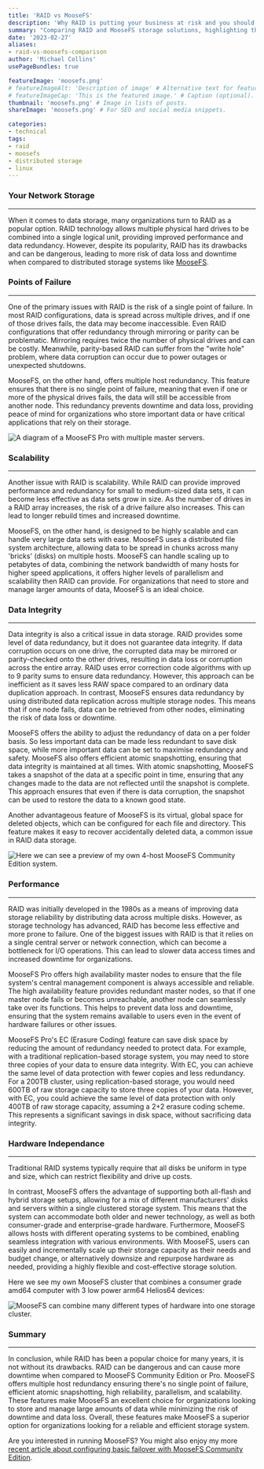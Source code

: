 ```yaml
---
title: 'RAID vs MooseFS'
description: 'Why RAID is putting your business at risk and you should consider switching to MooseFS.'
summary: "Comparing RAID and MooseFS storage solutions, highlighting the risks associated with RAID and the benefits of switching to MooseFS. Discover how MooseFS offers enhanced redundancy, reliability, scalability, performance, and data integrity for your business's storage needs."
date: '2023-02-27'
aliases:
- raid-vs-moosefs-comparison
author: 'Michael Collins'
usePageBundles: true

featureImage: 'moosefs.png'
# featureImageAlt: 'Description of image' # Alternative text for featured image.
# featureImageCap: 'This is the featured image.' # Caption (optional).
thumbnail: 'moosefs.png' # Image in lists of posts.
shareImage: 'moosefs.png' # For SEO and social media snippets.

categories:
- technical
tags:
- raid
- moosefs
- distributed storage
- linux
---
```



### Your Network Storage

---

When it comes to data storage, many organizations turn to RAID as a popular option. RAID technology allows multiple physical hard drives to be combined into a single logical unit, providing improved performance and data redundancy. However, despite its popularity, RAID has its drawbacks and can be dangerous, leading to more risk of data loss and downtime when compared to distributed storage systems like [MooseFS](https://moosefs.com/).


### Points of Failure

---

One of the primary issues with RAID is the risk of a single point of failure. In most RAID configurations, data is spread across multiple drives, and if one of those drives fails, the data may become inaccessible. Even RAID configurations that offer redundancy through mirroring or parity can be problematic. Mirroring requires twice the number of physical drives and can be costly. Meanwhile, parity-based RAID can suffer from the "write hole" problem, where data corruption can occur due to power outages or unexpected shutdowns.

MooseFS, on the other hand, offers multiple host redundancy. This feature ensures that there is no single point of failure, meaning that even if one or more of the physical drives fails, the data will still be accessible from another node. This redundancy prevents downtime and data loss, providing peace of mind for organizations who store important data or have critical applications that rely on their storage.

![A diagram of a MooseFS Pro with multiple master servers.](moosefs-pro-architecture.png)


### Scalability

---

Another issue with RAID is scalability. While RAID can provide improved performance and redundancy for small to medium-sized data sets, it can become less effective as data sets grow in size. As the number of drives in a RAID array increases, the risk of a drive failure also increases. This can lead to longer rebuild times and increased downtime.

MooseFS, on the other hand, is designed to be highly scalable and can handle very large data sets with ease. MooseFS uses a distributed file system architecture, allowing data to be spread in chunks across many 'bricks' (disks) on multiple hosts. MooseFS can handle scaling up to petabytes of data, combining the network bandwidth of many hosts for higher speed applications, it offers higher levels of parallelism and scalability then RAID can provide. For organizations that need to store and manage larger amounts of data, MooseFS is an ideal choice.

### Data Integrity

---

Data integrity is also a critical issue in data storage. RAID provides some level of data redundancy, but it does not guarantee data integrity. If data corruption occurs on one drive, the corrupted data may be mirrored or parity-checked onto the other drives, resulting in data loss or corruption across the entire array. RAID uses error correction code algorithms with up to 9 parity sums to ensure data redundancy. However, this approach can be inefficient as it saves less RAW space compared to an ordinary data duplication approach. In contrast, MooseFS ensures data redundancy by using distributed data replication across multiple storage nodes. This means that if one node fails, data can be retrieved from other nodes, eliminating the risk of data loss or downtime.

MooseFS offers the ability to adjust the redundancy of data on a per folder basis. So less important data can be made less redundant to save disk space, while more important data can be set to maximise redundancy and safety. MooseFS also offers efficient atomic snapshotting, ensuring that data integrity is maintained at all times. With atomic snapshotting, MooseFS takes a snapshot of the data at a specific point in time, ensuring that any changes made to the data are not reflected until the snapshot is complete. This approach ensures that even if there is data corruption, the snapshot can be used to restore the data to a known good state.

Another advantageous feature of MooseFS is its virtual, global space for deleted objects, which can be configured for each file and directory. This feature makes it easy to recover accidentally deleted data, a common issue in RAID data storage.

![Here we can see a preview of my own 4-host MooseFS Community Edition system.](moosefs-preview.gif)


### Performance

---

RAID was initially developed in the 1980s as a means of improving data storage reliability by distributing data across multiple disks. However, as storage technology has advanced, RAID has become less effective and more prone to failure. One of the biggest issues with RAID is that it relies on a single central server or network connection, which can become a bottleneck for I/O operations. This can lead to slower data access times and increased downtime for organizations.

MooseFS Pro offers high availability master nodes to ensure that the file system's central management component is always accessible and reliable. The high availability feature provides redundant master nodes, so that if one master node fails or becomes unreachable, another node can seamlessly take over its functions. This helps to prevent data loss and downtime, ensuring that the system remains available to users even in the event of hardware failures or other issues.

MooseFS Pro's EC (Erasure Coding) feature can save disk space by reducing the amount of redundancy needed to protect data. For example, with a traditional replication-based storage system, you may need to store three copies of your data to ensure data integrity. With EC, you can achieve the same level of data protection with fewer copies and less redundancy. For a 200TB cluster, using replication-based storage, you would need 600TB of raw storage capacity to store three copies of your data. However, with EC, you could achieve the same level of data protection with only 400TB of raw storage capacity, assuming a 2+2 erasure coding scheme. This represents a significant savings in disk space, without sacrificing data integrity.


### Hardware Independance

---

Traditional RAID systems typically require that all disks be uniform in type and size, which can restrict flexibility and drive up costs. 

In contrast, MooseFS offers the advantage of supporting both all-flash and hybrid storage setups, allowing for a mix of different manufacturers' disks and servers within a single clustered storage system. This means that the system can accommodate both older and newer technology, as well as both consumer-grade and enterprise-grade hardware. Furthermore, MooseFS allows hosts with different operating systems to be combined, enabling seamless integration with various environments. With MooseFS, users can easily and incrementally scale up their storage capacity as their needs and budget change, or alternatively downsize and repurpose hardware as needed, providing a highly flexible and cost-effective storage solution.

Here we see my own MooseFS cluster that combines a consumer grade amd64 computer with 3 low power arm64 Helios64 devices:

![MooseFS can combine many different types of hardware into one storage cluster.](moosefs-cluster.png)


### Summary

---

In conclusion, while RAID has been a popular choice for many years, it is not without its drawbacks. RAID can be dangerous and can cause more downtime when compared to MooseFS Community Edition or Pro. MooseFS offers multiple host redundancy ensuring there's no single point of failure, efficient atomic snapshotting, high reliability, parallelism, and scalability. These features make MooseFS an excellent choice for organizations looking to store and manage large amounts of data while minimizing the risk of downtime and data loss. Overall, these features make MooseFS a superior option for organizations looking for a reliable and efficient storage system.

Are you interested in running MooseFS? You might also enjoy my more [recent article about configuring basic failover with MooseFS Community Edition](https://michael5collins.com/post/vertical-scaling-ceph-rbd/).
